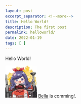 ```yaml
---
layout: post
excerpt_separator: <!--more-->
title: Hello World!
description: The first post
permalink: helloworld/
date: 2022-01-19
tags: [ ]
---
```


Hello World!

<img loading="lazy" src="/images/Bella.jpg" height="100"/>
<span class="marginnote"><a href="https://space.bilibili.com/672353429">Bella</a> is comming!.</span>
